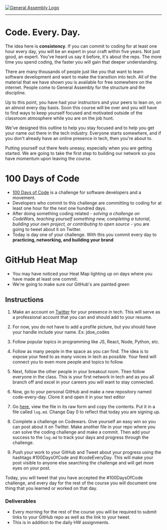 [![General Assembly Logo](https://camo.githubusercontent.com/1a91b05b8f4d44b5bbfb83abac2b0996d8e26c92/687474703a2f2f692e696d6775722e636f6d2f6b6538555354712e706e67)](https://generalassemb.ly/education/web-development-immersive)
<hr>

# Code. Every. Day.

The idea here is <b>consistency</b>. If you can commit to coding for at least one hour every day, you will be an expert in your craft within five years. Not just good, an expert. You've heard us say it before, it's about the reps. The more time you spend coding, the faster you will gain that deeper understanding.

 There are many thousands of people just like you that want to learn software development and want to make the transition into tech. All of the material that we have shown you is available for free somewhere on the internet. People come to General Assembly for the structure and the discipline.

 Up to this point, you have had your instructors and your peers to lean on, on an almost every day basis. Soon this course will be over and you will have to find ways to keep yourself focused and motivated outside of the classroom atmosphere while you are on the job hunt.

 We've designed this outline to help you stay focused and to help you get your name out there in the tech industry. Everyone starts somewhere, and if you don't already have an online presence in tech, then you're about to.

 Putting yourself out there feels uneasy, especially when you are getting started. We are going to take the first step to building our network so you have momentum upon leaving the course.



# 100 Days of Code

- [100 Days of Code](https://www.100daysofcode.com/) is a challenge for software developers and a movement.
- Developers who commit to this challenge are committing to coding for at least one hour for the next one hundred days.
- After doing something coding related - *solving a challenge on CodeWars, teaching yourself something new, completing a tutorial, building your own project, or contributing to open source* - you are going to tweet about it on Twitter.
- Today is day one of your challenge. With this you commit every day to <b>practicing, networking, and building your brand</b>


# GitHub Heat Map
- You may have noticed your Heat Map lighting up on days where you have made at least one commit.
- We're going to make sure our GitHub's are painted green


## Instructions


1. Make an account on [Twitter](https://twitter.com]) for your presence in tech. This will serve as a professional account that you can and should add to your resume.
1. For now, you do not have to add a profile picture, but you should have your handle include your name. Ex: jdoe_codes
1. Follow popular topics in programming like JS, React, Node, Python, etc.
1. Follow as many people in the space as you can find. The idea is to expose your feed to as many voices in tech as possible. Your feed will connect you to even more people and topics to follow.
1. Next, follow the other people in your breakout room. Then follow everyone in the class. This is your first network in tech and as you all branch off and excel in your careers you will want to stay connected.

1. Now, go to your personal GitHub and make a new repository named code-every-day. Clone it and open it in your text editor

1. Go [here](./log.md), view the file in its raw form and copy the contents. Put it in a file called `log.md`. Change Day 0 to reflect that today you are signing up.

1. Complete a challenge on Codewars. Give yourself an easy win so you can post about it on Twitter. Make another file in your repo where you can solve the coding challenge and make a commit. Then add your success to the `log.md` to track your days and progress through the challenge.

1. Push your work to your GitHub and Tweet about your progress using the hashtags #100DaysOfCode and #codeEveryDay. This will make your post visible to anyone else searching the challenge and will get more eyes on your post.


Today, you will tweet that you have accepted the #100DaysOfCode challenge, and every day for the rest of the course you will document one thing that you learned or worked on that day. 

### Deliverables
- Every morning for the rest of the course you will be required to submit links to your GitHub repo as well as the link to your tweet.
- This is in addition to the daily HW assignments.


